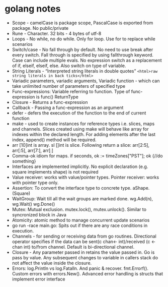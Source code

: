 # golang notes
- Scope - camelCase is package scope, PascalCase is exported from package. No public/private
- Rune - Character. 32 bits - 4 bytes of utf-8
- Loops - No while, no do while. Only for loop. Use for <condition> to replace while scenarios
- Switch/case - No fall through by default. No need to use break after every switch. Fall through is specified by using fallthrough keyword. Case can include multiple evals. No expression switch as a replacement of if, elseif, elseif, else. Also switch on type of variable.
- String Literals - “Interpreted string literals in double quotes” `<html>raw string literals in back ticks</html>`
- Variadic parameters, variadic arguments, Variadic function - which can take unlimited number of parameters of specified type
- Func-expressions: Variable referring to function. Type of func-expression is func() ReturnType
- Closure - Returns a func-expression
- Callback - Passing a func-expression as an argument
- defer - defers the execution of the function to the end of current function
- make - used to create instances for reference types i.e. slices, maps and channels. Slices created using make will behave like array for indexes within the declared length. For adding elements after the last index, append() method will be required.
- arr [10]int is array. sl []int is slice. Following return a slice: arr[2:5], arr[:5], arr[7:], arr[:]
- Comma-ok idiom for maps. if seconds, ok := timeZones["PST"]; ok {//do something}
- Interfaces are implemented implicitly. No explicit declaration (e.g. square implements shape) is not required
- Value receiver: works with value/pointer types. Pointer receiver: works with pointer type only.
- Assertion: To convert the interface type to concrete type. aShape.(Square)
- WaitGroup: Wait till all the wait groups are marked done. wg.Add(n), wg.Wait() wg.Done()
- Mutex: Mutual exclusion. mutex.lock(), mutex.unlock(). Similar to syncronized block in Java
- Atomicity: atomic method to manage concurrent update scenarios
- go run -race main.go: Spits out if there are any race conditions in execution.
- Channels - for sending or receiving data from go routines. Directional operator specifies if the data can be sent(c chan<- int)/received (c <-chan int) to/from channel. Default is bi-directional channel.
- Closure - Any parameter passed in retains the value passed in. Go is pass by value. Any subsequent changes to variable in callers stack do not affect the value inside the closure.
- Errors: log.Println vs log.Fatalln. And panic & recover.  fmt.Errorf(). Custom errors with errors.New(). Advanced error handling is structs that implement error interface
